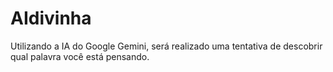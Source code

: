 # AIdivinha
Utilizando a IA do Google Gemini, será realizado uma tentativa de descobrir qual palavra você está pensando.

